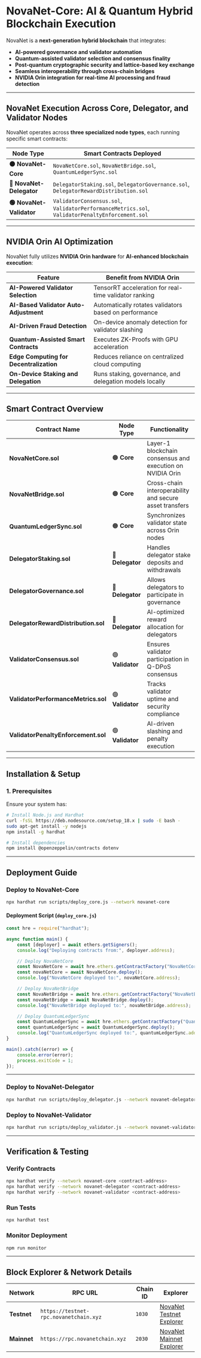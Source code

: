 # **NovaNet-Core: AI & Quantum Hybrid Blockchain Execution**
NovaNet is a **next-generation hybrid blockchain** that integrates:  

* **AI-powered governance and validator automation**  
* **Quantum-assisted validator selection and consensus finality**  
* **Post-quantum cryptographic security and lattice-based key exchange**  
* **Seamless interoperability through cross-chain bridges**  
* **NVIDIA Orin integration for real-time AI processing and fraud detection**  

---

## **NovaNet Execution Across Core, Delegator, and Validator Nodes**
NovaNet operates across **three specialized node types**, each running specific smart contracts:  

| **Node Type** | **Smart Contracts Deployed** |
|--------------|-----------------------------------------------|
| **🟠 NovaNet-Core** | `NovaNetCore.sol`, `NovaNetBridge.sol`, `QuantumLedgerSync.sol` |
| **🔵 NovaNet-Delegator** | `DelegatorStaking.sol`, `DelegatorGovernance.sol`, `DelegatorRewardDistribution.sol` |
| **🟢 NovaNet-Validator** | `ValidatorConsensus.sol`, `ValidatorPerformanceMetrics.sol`, `ValidatorPenaltyEnforcement.sol` |

---

## **NVIDIA Orin AI Optimization**
NovaNet fully utilizes **NVIDIA Orin hardware** for **AI-enhanced blockchain execution**:  

| **Feature** | **Benefit from NVIDIA Orin** |
|------------|-------------------------------------|
| **AI-Powered Validator Selection** | TensorRT acceleration for real-time validator ranking |
| **AI-Based Validator Auto-Adjustment** | Automatically rotates validators based on performance |
| **AI-Driven Fraud Detection** | On-device anomaly detection for validator slashing |
| **Quantum-Assisted Smart Contracts** | Executes ZK-Proofs with GPU acceleration |
| **Edge Computing for Decentralization** | Reduces reliance on centralized cloud computing |
| **On-Device Staking and Delegation** | Runs staking, governance, and delegation models locally |

---

## **Smart Contract Overview**
| **Contract Name** | **Node Type** | **Functionality** |
|--------------------------|-----------------|------------------------------------------------|
| **NovaNetCore.sol** | 🟠 **Core** | Layer-1 blockchain consensus and execution on NVIDIA Orin |
| **NovaNetBridge.sol** | 🟠 **Core** | Cross-chain interoperability and secure asset transfers |
| **QuantumLedgerSync.sol** | 🟠 **Core** | Synchronizes validator state across Orin nodes |
| **DelegatorStaking.sol** | 🔵 **Delegator** | Handles delegator stake deposits and withdrawals |
| **DelegatorGovernance.sol** | 🔵 **Delegator** | Allows delegators to participate in governance |
| **DelegatorRewardDistribution.sol** | 🔵 **Delegator** | AI-optimized reward allocation for delegators |
| **ValidatorConsensus.sol** | 🟢 **Validator** | Ensures validator participation in Q-DPoS consensus |
| **ValidatorPerformanceMetrics.sol** | 🟢 **Validator** | Tracks validator uptime and security compliance |
| **ValidatorPenaltyEnforcement.sol** | 🟢 **Validator** | AI-driven slashing and penalty execution |

---

## **Installation & Setup**
### **1. Prerequisites**
Ensure your system has:  
```sh
# Install Node.js and Hardhat
curl -fsSL https://deb.nodesource.com/setup_18.x | sudo -E bash -
sudo apt-get install -y nodejs
npm install -g hardhat

# Install dependencies
npm install @openzeppelin/contracts dotenv
```

---

## **Deployment Guide**
### **Deploy to NovaNet-Core**
```sh
npx hardhat run scripts/deploy_core.js --network novanet-core
```
#### **Deployment Script (`deploy_core.js`)**
```javascript
const hre = require("hardhat");

async function main() {
    const [deployer] = await ethers.getSigners();
    console.log("Deploying contracts from:", deployer.address);

    // Deploy NovaNetCore
    const NovaNetCore = await hre.ethers.getContractFactory("NovaNetCore");
    const novaNetCore = await NovaNetCore.deploy();
    console.log("NovaNetCore deployed to:", novaNetCore.address);

    // Deploy NovaNetBridge
    const NovaNetBridge = await hre.ethers.getContractFactory("NovaNetBridge");
    const novaNetBridge = await NovaNetBridge.deploy();
    console.log("NovaNetBridge deployed to:", novaNetBridge.address);

    // Deploy QuantumLedgerSync
    const QuantumLedgerSync = await hre.ethers.getContractFactory("QuantumLedgerSync");
    const quantumLedgerSync = await QuantumLedgerSync.deploy();
    console.log("QuantumLedgerSync deployed to:", quantumLedgerSync.address);
}

main().catch((error) => {
    console.error(error);
    process.exitCode = 1;
});
```

---

### **Deploy to NovaNet-Delegator**
```sh
npx hardhat run scripts/deploy_delegator.js --network novanet-delegator
```

### **Deploy to NovaNet-Validator**
```sh
npx hardhat run scripts/deploy_validator.js --network novanet-validator
```

---

## **Verification & Testing**
### **Verify Contracts**
```sh
npx hardhat verify --network novanet-core <contract-address>
npx hardhat verify --network novanet-delegator <contract-address>
npx hardhat verify --network novanet-validator <contract-address>
```

### **Run Tests**
```sh
npx hardhat test
```

### **Monitor Deployment**
```sh
npm run monitor
```

---

## **Block Explorer & Network Details**
| **Network** | **RPC URL** | **Chain ID** | **Explorer** |
|------------|------------|--------------|--------------|
| **Testnet** | `https://testnet-rpc.novanetchain.xyz` | `1030` | [NovaNet Testnet Explorer](https://explorer.novanetchain.xyz/testnet) |
| **Mainnet** | `https://rpc.novanetchain.xyz` | `2030` | [NovaNet Mainnet Explorer](https://explorer.novanetchain.xyz/mainnet) |

